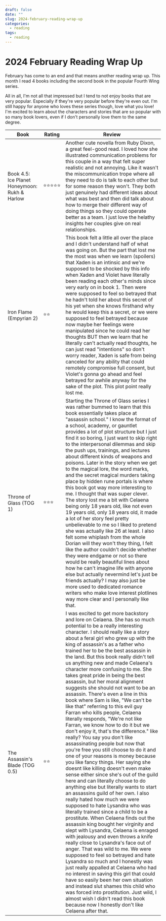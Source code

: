 ```yaml
---
draft: false
date: ""
slug: 2024-february-reading-wrap-up
categories:
  - reading
tags:
  - reading
---
```


# 2024 February Reading Wrap Up

February has come to an end and that means another reading wrap up. This month I read 4 books including the second book in the popular Fourth Wing series.

All in all, I'm not all that impressed but I tend to not enjoy books that are very popular. Especially if they're very popular before they're even out. I'm still happy for anyone who loves these series though, love what you love! I'm excited to learn about the characters and stories that are so popular with so many book lovers, even if I don't personally love them to the same degree.

| **Book**                                      | **Rating** | **Review**                                                                                                                                                                                                                                                                                                                                                                                                                                                                                                                                                                                                                                                                                                                                                                                                                                                                                                                                                                                                                                                                                                                                                                                                                                                                                                                                                                                                                                                                                                                                                                                                                                                                                                                                                                                                                                                                                            |
| --------------------------------------------- | ---------- | ----------------------------------------------------------------------------------------------------------------------------------------------------------------------------------------------------------------------------------------------------------------------------------------------------------------------------------------------------------------------------------------------------------------------------------------------------------------------------------------------------------------------------------------------------------------------------------------------------------------------------------------------------------------------------------------------------------------------------------------------------------------------------------------------------------------------------------------------------------------------------------------------------------------------------------------------------------------------------------------------------------------------------------------------------------------------------------------------------------------------------------------------------------------------------------------------------------------------------------------------------------------------------------------------------------------------------------------------------------------------------------------------------------------------------------------------------------------------------------------------------------------------------------------------------------------------------------------------------------------------------------------------------------------------------------------------------------------------------------------------------------------------------------------------------------------------------------------------------------------------------------------------------- |
| Book 4.5: Ice Planet Honeymoon: Rukh & Harlow | ⭐⭐⭐⭐⭐      | Another cute novella from Ruby Dixon, a great feel-good read. I loved how she illustrated communication problems for this couple in a way that felt super realistic and not annoying. Like it wasn't the miscommunication trope where all they need to do is talk to each other but for some reason they won't. They both just genuinely had different ideas about what was best and then did talk about how to merge their different way of doing things so they could operate better as a team. I just love the helathy insights her couples give on real relationships.                                                                                                                                                                                                                                                                                                                                                                                                                                                                                                                                                                                                                                                                                                                                                                                                                                                                                                                                                                                                                                                                                                                                                                                                                                                                                                                            |
| Iron Flame (Empyrian 2)                       | ⭐⭐         | This book felt a little all over the place and I didn't understand half of what was going on. But the part that lost me the most was when we learn (spoilers) that Xaden is an intinsic and we're supposed to be shocked by this info when Xaden and Violet have literally been reading each other's minds since very early on in book 1. Then were were supposed to feel so betrayed that he hadn't told her about this secret of his yet when she knows firsthand why he would keep this a secret, or we were supposed to feel betrayed because now maybe her feelings were manipulated since he could read her thoughts BUT then we learn that he literally can't actually read thoughts, he can just read "intentions" so don't worry reader, Xaden is safe from being canceled for any ability that could remotely compromise full consent, but Violet's gonna go ahead and feel betrayed for awhile anyway for the sake of the plot. This plot point really lost me.                                                                                                                                                                                                                                                                                                                                                                                                                                                                                                                                                                                                                                                                                                                                                                                                                                                                                                                            |
| Throne of Glass (TOG 1)                       | ⭐⭐⭐        | Starting the Throne of Glass series I was rather bummed to learn that this book essentially takes place at "assassin school." I know the format of a school, academy, or gauntlet provides a lot of plot structure but I just find it so boring, I just want to skip right to the interpersonal dilemmas and skip the push ups, trainings, and lectures about different kinds of weapons and poisons. Later in the story when we get to the magical lore, the word marks, and the secret magical murders taking place by hidden rune portals is where this book got way more interesting to me. I thought that was super clever. The story lost me a bit with Celaena being only 18 years old, like not even 19 years old, only 18 years old, it made a lot of her story feel pretty unbelievable to me so I liked to pretend she was actually like 26 at least. I also felt some whiplash from the whole Dorian will they won't they thing, I felt like the author couldn't decide whether they were endgame or not so there would be really beautiful lines about how he can't imagine life with anyone else but actually nevermind let's just be friends actually? I may also just be more used to dedicated romance writers who make love interest plotlines way more clear and I personally like that.                                                                                                                                                                                                                                                                                                                                                                                                                                                                                                                                                                                           |
| The Assassin's Blade (TOG 0.5)                | ⭐⭐         | I was excited to get more backstory and lore on Celaena. She has so much potential to be a really interesting character. I should really like a story about a feral girl who grew up with the king of assassin's as a father who trained her to be the best assassin in the land. But this book really didn't tell us anything new and made Celaena's character more confusing to me. She takes great pride in being the best assassin, but her moral alignment suggests she should not want to be an assassin. There's even a line in this book where Sam is like, "We can't be like that" referring to this evil guy Farran who kills people, Celaena literally responds, "We're not like Farran, we know how to do it but we don't enjoy it, that's the difference." like really? You say you don't like assassinating people but now that you're free you still choose to do it and one of your reasons is money because you like fancy things. Her saying she doesnt like killing doesn't even make sense either since she's out of the guild here and can literally choose to do anything else but literally wants to start an assassins guild of her own. I also really hated how much we were supposed to hate Lysandra who was literally trained since a child to be a prostitute. When Celaena finds out the assassin king bought her virginity and slept with Lysandra, Celaena is enraged with jealousy and even throws a knife really close to Lysandra's face out of anger. That was wild to me. We were supposed to feel so betrayed and hate Lysandra so much and I honestly was just really appalled at Celaena who had no interest in saving this girl that could have so easily been her own situation and instead slut shames this child who was forced into prostitution. Just wild, I almost wish I didn't read this book because now I honestly don't like Celaena after that. |
